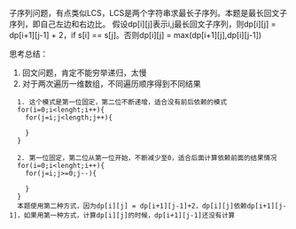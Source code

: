 子序列问题，有点类似LCS，LCS是两个字符串求最长子序列。本题是最长回文子序列，即自己左边和右边比。
假设dp[i][j]表示i,j最长回文子序列，则dp[i][j] = dp[i+1][j-1] + 2，if s[i] == s[j]。否则dp[i][j] = max(dp[i+1][j],dp[i][j-1])

思考总结：
1. 回文问题，肯定不能穷举递归，太慢
2. 对于两次遍历一维数组，不同遍历顺序得到不同结果
```
  1. 这个模式是第一位固定，第二位不断递增，适合没有前后依赖的模式
  for(i=0;i<lenght;i++){
    for(j=i;j<length;j++){

    }
  }

  2. 第一位固定，第二位从第一位开始，不断减少至0，适合后面计算依赖前面的结果情况
  for(i=0;i<lenght;i++){
    for(j=i;j>=0;j--){

    }
  }
  本题使用第二种方式，因为dp[i][j] = dp[i+1][j-1]+2，dp[i][j]依赖dp[i+1][j-1]，如果用第一种方式，计算dp[i][j]的时候，dp[i+1][j-1]还没有计算
```